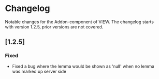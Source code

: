 # Changelog

Notable changes for the Addon-component of VIEW.
The changelog starts with version 1.2.5, prior versions are not covered.

## [1.2.5]
### Fixed
- Fixed a bug where the lemma would be shown as 'null' when no lemma was marked up server side
